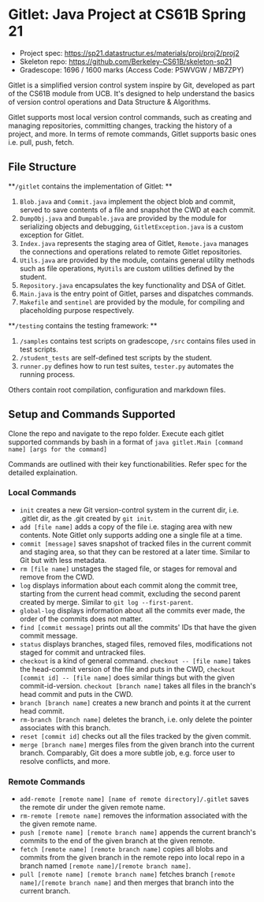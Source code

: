 # Gitlet: Java Project at CS61B Spring 21

- Project spec: https://sp21.datastructur.es/materials/proj/proj2/proj2
- Skeleton repo: https://github.com/Berkeley-CS61B/skeleton-sp21
- Gradescope: 1696 / 1600 marks (Access Code: P5WVGW / MB7ZPY)

Gitlet is a simplified version control system inspire by Git, developed as part of the CS61B module from UCB. 
It's designed to help understand the basics of version control operations and Data Structure & Algorithms. 

Gitlet supports most local version control commands, such as creating and managing repositories, committing changes, tracking the history of a project, and more.
In terms of remote commands, Gitlet supports basic ones i.e. pull, push, fetch. 

## File Structure

**``/gitlet`` contains the implementation of Gitlet: **
1. ``Blob.java`` and ``Commit.java`` implement the object blob and commit, served to save contents of a file and snapshot the CWD at each commit. 
2. ``DumpObj.java`` and ``Dumpable.java`` are provided by the module for serializing objects and debugging, ``GitletException.java`` is a custom exception for Gitlet. 
3. ``Index.java`` represents the staging area of Gitlet, ``Remote.java`` manages the connections and operations related to remote Gitlet repositories. 
4. ``Utils.java`` are provided by the module, contains general utility methods such as file operations, ``MyUtils`` are custom utilities defined by the student.
5. ``Repository.java`` encapsulates the key functionality and DSA of Gitlet.
6. ``Main.java`` is the entry point of Gitlet, parses and dispatches commands.
7. ``Makefile`` and ``sentinel`` are provided by the module, for compiling and placeholding purpose respectively.

**``/testing`` contains the testing framework: **
1. ``/samples`` contains test scripts on gradescope, ``/src`` contains files used in test scripts.
2. ``/student_tests`` are self-defined test scripts by the student.
3. ``runner.py`` defines how to run test suites, ``tester.py`` automates the running process.

Others contain root compilation, configuration and markdown files. 

## Setup and Commands Supported

Clone the repo and navigate to the repo folder. Execute each gitlet supported commands by bash in a format of  ``java gitlet.Main [command name] [args for the command]``

Commands are outlined with their key functionabilities. Refer spec for the detailed explaination. 

### Local Commands 
- ``init`` creates a new Git version-control system in the current dir, i.e. .gitlet dir, as the .git created by ``git init``. 
- ``add [file name]`` adds a copy of the file i.e. staging area with new contents. Note Gitlet only supports adding one a single file at a time. 
- ``commit [message]`` saves snapshot of tracked files in the current commit and staging area, so that they can be restored at a later time. Similar to Git but with less metadata.
- ``rm [file name]`` unstages the staged file, or stages for removal and remove from the CWD.
- ``log`` displays information about each commit along the commit tree, starting from the current head commit, excluding the second parent created by merge. Similar to ``git log --first-parent``.
- ``global-log`` displays information about all the commits ever made, the order of the commits does not matter.
- ``find [commit message]`` prints out all the commits' IDs that have the given commit message.
- ``status`` displays branches, staged files, removed files, modifications not staged for commit and untracked files.
- ``checkout`` is a kind of general command. ``checkout -- [file name]`` takes the head-commit version of the file and puts in the CWD, ``checkout [commit id] -- [file name]`` does similar things but with the given commit-id-version. ``checkout [branch name]`` takes all files in the branch's head commit and puts in the CWD.
- ``branch [branch name]`` creates a new branch and points it at the current head commit.
- ``rm-branch [branch name]`` deletes the branch, i.e. only delete the pointer associates with this branch.
- ``reset [commit id]`` checks out all the files tracked by the given commit.
- ``merge [branch name]`` merges files from the given branch into the current branch. Comparably, Git does a more subtle job, e.g. force user to resolve conflicts, and more.

### Remote Commands
- ``add-remote [remote name] [name of remote directory]/.gitlet`` saves the remote dir under the given remote name.
- ``rm-remote [remote name]`` removes the information associated with the the given remote name.
- ``push [remote name] [remote branch name]`` appends the current branch's commits to the end of the given branch at the given remote.
- ``fetch [remote name] [remote branch name]`` copies all blobs and commits from the given branch in the remote repo into local repo in a branch named ``[remote name]/[remote branch name]``.
- ``pull [remote name] [remote branch name]`` fetches branch ``[remote name]/[remote branch name]`` and then merges that branch into the current branch. 
